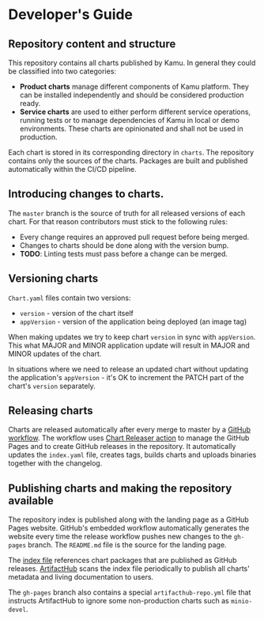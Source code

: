 # Developer's Guide


## Repository content and structure

This repository contains all charts published by Kamu. In general
they could be classified into two categories:

* **Product charts** manage different components of Kamu platform. They
  can be installed independently and should be considered production ready.
* **Service charts** are used to either perform different service operations,
  running tests or to manage dependencies of Kamu in local or demo environments.
  These charts are opinionated and shall not be used in production.

Each chart is stored in its corresponding directory in `charts`. The repository
contains only the sources of the charts. Packages are built and published
automatically within the CI/CD pipeline.


## Introducing changes to charts.

The `master` branch is the source of truth for all released versions of each chart.
For that reason contributors must stick to the following rules:

* Every change requires an approved pull request before being merged.
* Changes to charts should be done along with the version bump.
* **TODO**: Linting tests must pass before a change can be merged.


## Versioning charts

`Chart.yaml` files contain two versions:
- `version` - version of the chart itself
- `appVersion` - version of the application being deployed (an image tag)

When making updates we try to keep chart `version` in sync with `appVersion`. This
what MAJOR and MINOR application update will result in MAJOR and MINOR updates of
the chart.

In situations where we need to release an updated chart without updating the
application's `appVersion` - it's OK to increment the PATCH part of the chart's
`version` separately.


## Releasing charts

Charts are released automatically after every merge to master by a
[GitHub workflow][1]. The workflow uses [Chart Releaser action][2] to manage
the GitHub Pages and to create GitHub releases in the repository. It
automatically updates the `index.yaml` file, creates tags, builds charts
and uploads binaries together with the changelog.


## Publishing charts and making the repository available

The repository index is published along with the landing page as a GitHub
Pages website. GitHub's embedded workflow automatically generates the website
every time the release workflow pushes new changes to the `gh-pages` branch.
The `README.md` file is the source for the landing page.

The [index file][4] references chart packages that are published as GitHub releases.
[ArtifactHub][3] scans the index file periodically to publish all charts'
metadata and living documentation to users.

The `gh-pages` branch also contains a special `artifacthub-repo.yml` file that
instructs ArtifactHub to ignore some non-production charts such as `minio-devel`.


[1]: https://github.com/kamu-data/helm-charts/blob/master/.github/workflows/release.yml
[2]: https://helm.sh/docs/howto/chart_releaser_action/
[3]: https://artifacthub.io/packages/search?repo=kamu&sort=relevance&page=1
[4]: https://kamu-data.github.io/helm-charts/index.yaml